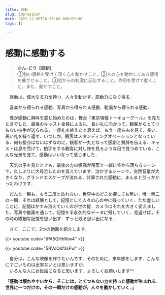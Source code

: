 ```yaml
---
title: 感動
slug: impression
date: 2022-12-08T18:30:00.000+09:00
tags: []

---
```

# 感動に感動する

> **かん-どう【感動】**  
> ①強い感銘を受けて深く心を動かすこと。②人の心を動かしてある感情を催させること。③他からの刺激に反応すること。作用を受けて動くこと。また、動かすこと。

　感動は，偉大なる力を持つ．人々を動かす，原動力になり得る．

　音楽から得られる感動．写真から得られる感動．動画から得られる感動．

　僕が感動に興味を感じ始めたのは，舞台『東京喰種トーキョーグール』を見たときでした．最後のキャスト全員による礼．長い礼に向かって，観客からとてつもない拍手が送られる．一度礼を終えたと思えば，もう一度左右を見て，長い，長い礼を繰り返す．いつしか，観客はスタンディングオベーションとなっている．何も接点はないはずなのに，観客が一丸となって感謝と賛辞を伝える．キャストは息を荒げて，拍手をする観客に対し神を見るような目で見つめている．こんな光景を見て，感動はいいなって感じました．

　天気の子を見たときも，最後の方の帆高が陽菜と一緒に空から落ちるシーンで，久しぶりに大号泣したのを覚えています．泣かせるシーンで，突然音量が大きくなり，グランドエスケープが流れる．計算された感動に，まんまと引っかかったわけです．

　どんな一瞬も，もう二度と訪れない．世界中のどこを探しても無い，唯一無二の一瞬．それは経験として，記憶として人々の心の中に残っていく．ただ虚しいことに，記憶はかすみ消えていくのが世の掟．カメラはそれを大きく変えました．写真や動画を通して，記憶を半永久的なデータに残していく．見返せば，その時の繊細な記憶を思い出す．ずっと残る思い出になる．

　さて．ここで，2つの動画を紹介します．

{{< youtube code="tPA5QHhNiw4" >}}

{{< youtube code="5RVoQdf3sFw" >}}

　自分は，こんな映像を作りたいんです．そのために，来年旅をします．こんなにすごいものは出来ないとは思いますが．  
　いろんな人にお世話になると思います．よろしくお願いします^^

**「感動は壊れやすいから．そこには，とてつもない力を持った感動が生まれる．世界に一つだけの，その一瞬だけの感動が，人々を動かしていく．」**